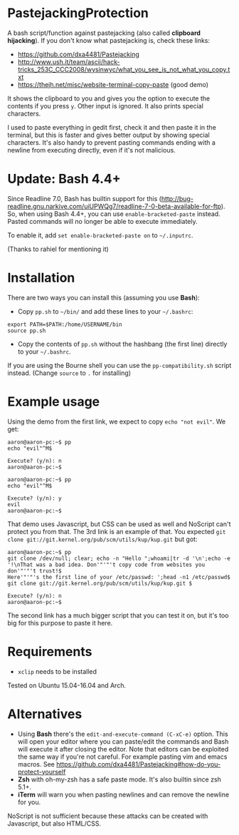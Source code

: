# PastejackingProtection
A bash script/function against pastejacking (also called **clipboard hijacking**). If you don't know what pastejacking is, check these links:

* https://github.com/dxa4481/Pastejacking
* http://www.ush.it/team/ascii/hack-tricks_253C_CCC2008/wysinwyc/what_you_see_is_not_what_you_copy.txt
* https://thejh.net/misc/website-terminal-copy-paste (good demo)

It shows the clipboard to you and gives you the option to execute the contents if you press `y`. Other input is ignored. It also prints special characters.

I used to paste everything in gedit first, check it and then paste it in the terminal, but this is faster and gives better output by showing special characters. It's also handy to prevent pasting commands ending with a newline from executing directly, even if it's not malicious.

# Update: Bash 4.4+

Since Readline 7.0, Bash has builtin support for this (http://bug-readline.gnu.narkive.com/uiUPWQg7/readline-7-0-beta-available-for-ftp). So, when using Bash 4.4+, you can use `enable-bracketed-paste` instead. Pasted commands will no longer be able to execute immediately.

To enable it, add `set enable-bracketed-paste on` to `~/.inputrc`.

(Thanks to rahiel for mentioning it)

# Installation

There are two ways you can install this (assuming you use **Bash**):

* Copy `pp.sh` to `~/bin/` and add these lines to your `~/.bashrc`:
```
export PATH=$PATH:/home/USERNAME/bin
source pp.sh
```
* Copy the contents of `pp.sh` without the hashbang (the first line) directly to your `~/.bashrc`.

If you are using the Bourne shell you can use the `pp-compatibility.sh` script instead. (Change `source` to `.` for installing)

# Example usage

Using the demo from the first link, we expect to copy `echo "not evil"`. We get:

```
aaron@aaron-pc:~$ pp
echo "evil"^M$

Execute? (y/n): n
aaron@aaron-pc:~$
```

```
aaron@aaron-pc:~$ pp
echo "evil"^M$

Execute? (y/n): y
evil
aaron@aaron-pc:~$ 
```

That demo uses Javascript, but CSS can be used as well and NoScript can't protect you from that. The 3rd link is an example of that. You expected `git clone git://git.kernel.org/pub/scm/utils/kup/kup.git` but got:

```
aaron@aaron-pc:~$ pp
git clone /dev/null; clear; echo -n "Hello ";whoami|tr -d '\n';echo -e '!\nThat was a bad idea. Don'"'"'t copy code from websites you don'"'"'t trust!$
Here'"'"'s the first line of your /etc/passwd: ';head -n1 /etc/passwd$
git clone git://git.kernel.org/pub/scm/utils/kup/kup.git $

Execute? (y/n): n
aaron@aaron-pc:~$
```

The second link has a much bigger script that you can test it on, but it's too big for this purpose to paste it here.

# Requirements

* `xclip` needs to be installed

Tested on Ubuntu 15.04-16.04 and Arch.

# Alternatives

* Using **Bash** there's the `edit-and-execute-command (C-xC-e)` option. This will open your editor where you can paste/edit the commands and Bash will execute it after closing the editor. Note that editors can be exploited the same way if you're not careful. For example pasting vim and emacs macros. See https://github.com/dxa4481/Pastejacking#how-do-you-protect-yourself
* **Zsh** with oh-my-zsh has a safe paste mode. It's also builtin since zsh 5.1+.
* **iTerm** will warn you when pasting newlines and can remove the newline for you.

NoScript is not sufficient because these attacks can be created with Javascript, but also HTML/CSS.
